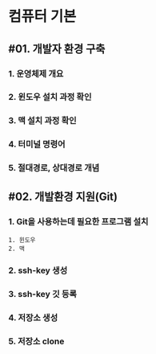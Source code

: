 # 컴퓨터 기본

## #01. 개발자 환경 구축

### 1. 운영체제 개요
### 2. 윈도우 설치 과정 확인
### 3. 맥 설치 과정 확인
### 4. 터미널 명령어
### 5. 절대경로, 상대경로 개념

## #02. 개발환경 지원(Git)

### 1. Git을 사용하는데 필요한 프로그램 설치
    1. 윈도우
    2. 맥
### 2. ssh-key 생성
### 3. ssh-key 깃 등록
### 4. 저장소 생성
### 5. 저장소 clone 
